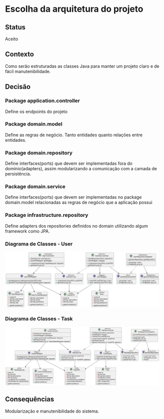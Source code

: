 # Escolha da arquitetura do projeto
<!-- https://github.com/joelparkerhenderson/architecture-decision-record/tree/main/locales/en/templates/decision-record-template-by-michael-nygard -->
## Status

Aceito

## Contexto

Como serão estruturadas as classes Java para manter um projeto claro e de fácil manutenibilidade.

## Decisão

### Package application.controller
Define os endpoints do projeto

### Package domain.model
Define as regras de negócio. Tanto entidades quanto relações entre entidades.

### Package domain.repository
Define interfaces(ports) que devem ser implementadas fora do domínio(adapters),
assim modularizando a comunicação com a camada de persistência.

### Package domain.service
Define interfaces(ports) que devem ser implementadas no package domain.model
relacionadas as regras de negócio que a aplicação possui

### Package infrastructure.repository
Define adapters dos repositories definidos no domain utilizando algum framework como JPA.

### Diagrama de Classes - User
![Diagrama de Classes - User](../assets/user_diagram.png)

### Diagrama de Classes - Task
![Diagrama de Classes - User](../assets/task_diagram.png)

## Consequências

Modularização e manutenibilidade do sistema.
